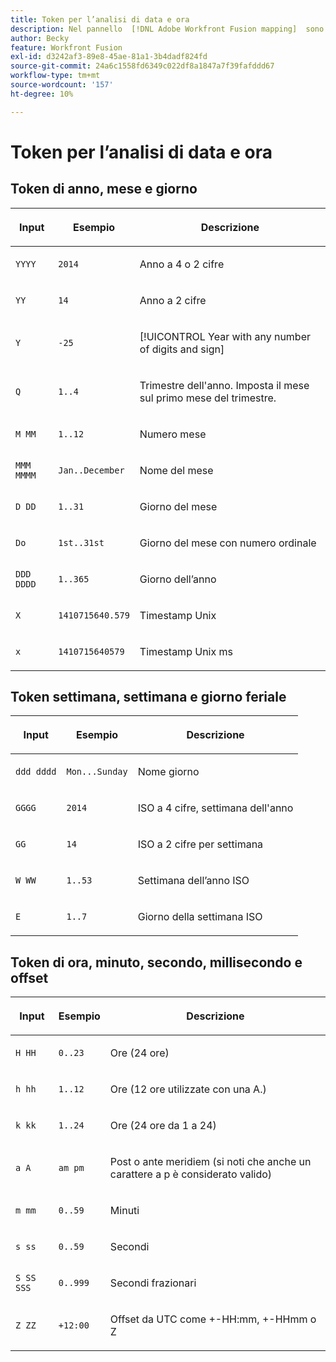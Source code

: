 ```yaml
---
title: Token per l’analisi di data e ora
description: Nel pannello  [!DNL Adobe Workfront Fusion mapping]  sono disponibili i seguenti token per l'analisi di data e ora.
author: Becky
feature: Workfront Fusion
exl-id: d3242af3-89e8-45ae-81a1-3b4dadf824fd
source-git-commit: 24a6c1558fd6349c022df8a1847a7f39fafddd67
workflow-type: tm+mt
source-wordcount: '157'
ht-degree: 10%

---
```


# Token per l’analisi di data e ora

## Token di anno, mese e giorno

<table style="table-layout:auto"> 
 <col> 
 <col> 
 <col> 
 <thead> 
  <tr> 
   <th>Input </th> 
   <th>Esempio </th> 
   <th> <p>Descrizione</p> </th> 
  </tr> 
 </thead> 
 <tbody> 
  <tr> 
   <td><code>YYYY </code> </td> 
   <td><code>2014 </code> </td> 
   <td> <p>Anno a 4 o 2 cifre</p> </td> 
  </tr> 
  <tr> 
   <td><code>YY</code></td> 
   <td><code>14</code></td> 
   <td> <p>Anno a 2 cifre</p> </td> 
  </tr> 
  <tr> 
   <td><code>Y</code> </td> 
   <td><code>-25</code> </td> 
   <td> <p>[!UICONTROL Year with any number of digits and sign]</p> </td> 
  </tr> 
  <tr> 
   <td><code>Q</code> </td> 
   <td><code>1..4</code> </td> 
   <td> <p> Trimestre dell'anno. Imposta il mese sul primo mese del trimestre.</p> </td> 
  </tr> 
  <tr> 
   <td><code>M MM</code> </td> 
   <td><code>1..12</code> </td> 
   <td> <p> Numero mese</p> </td> 
  </tr> 
  <tr> 
   <td><code>MMM MMMM</code> </td> 
   <td><code>Jan..December</code> </td> 
   <td> <p> Nome del mese</p> </td> 
  </tr> 
  <tr> 
   <td><code>D DD</code> </td> 
   <td><code>1..31</code> </td> 
   <td> <p> Giorno del mese</p> </td> 
  </tr> 
  <tr> 
   <td><code>Do </code> </td> 
   <td><code>1st..31st</code> </td> 
   <td> <p> Giorno del mese con numero ordinale</p> </td> 
  </tr> 
  <tr> 
   <td><code>DDD DDDD</code> </td> 
   <td><code>1..365</code></td> 
   <td> <p> Giorno dell’anno</p> </td> 
  </tr> 
  <tr> 
   <td><code>X</code> </td> 
   <td><code>1410715640.579</code> </td> 
   <td> <p> Timestamp Unix</p> </td> 
  </tr> 
  <tr> 
   <td><code>x</code> </td> 
   <td><code>1410715640579</code> </td> 
   <td> <p> Timestamp Unix ms</p> </td> 
  </tr> 
 </tbody> 
</table>

## Token settimana, settimana e giorno feriale

<table style="table-layout:auto"> 
 <col> 
 <col> 
 <col> 
 <thead> 
  <tr> 
   <th>Input </th> 
   <th>Esempio </th> 
   <th> <p>Descrizione</p> </th> 
  </tr> 
 </thead> 
 <tbody> 
  <tr> 
   <td><code>ddd dddd</code> </td> 
   <td><code>Mon...Sunday</code> </td> 
   <td> <p> Nome giorno</p> </td> 
  </tr> 
  <tr> 
   <td><code>GGGG</code> </td> 
   <td><code>2014</code> </td> 
   <td> <p> ISO a 4 cifre, settimana dell'anno</p> </td> 
  </tr> 
  <tr> 
   <td><code>GG </code> </td> 
   <td><code>14</code> </td> 
   <td> <p> ISO a 2 cifre per settimana</p> </td> 
  </tr> 
  <tr> 
   <td><code>W WW</code> </td> 
   <td><code>1..53</code></td> 
   <td> <p> Settimana dell’anno ISO</p> </td> 
  </tr> 
  <tr> 
   <td><code>E</code> </td> 
   <td><code>1..7</code> </td> 
   <td> <p> Giorno della settimana ISO</p> </td> 
  </tr> 
 </tbody> 
</table>

## Token di ora, minuto, secondo, millisecondo e offset

<table style="table-layout:auto"> 
 <col> 
 <col> 
 <col> 
 <thead> 
  <tr> 
   <th>Input </th> 
   <th>Esempio </th> 
   <th> <p>Descrizione</p> </th> 
  </tr> 
 </thead> 
 <tbody> 
  <tr> 
   <td><code>H HH</code> </td> 
   <td><code>0..23</code></td> 
   <td> <p> Ore (24 ore)</p> </td> 
  </tr> 
  <tr> 
   <td><code>h hh</code> </td> 
   <td><code>1..12</code> </td> 
   <td> <p> Ore (12 ore utilizzate con una A.)</p> </td> 
  </tr> 
  <tr> 
   <td><code>k kk</code> </td> 
   <td><code>1..24</code> </td> 
   <td> <p> Ore (24 ore da 1 a 24)</p> </td> 
  </tr> 
  <tr> 
   <td><code>a A</code> </td> 
   <td><code>am pm</code> </td> 
   <td> <p> Post o ante meridiem (si noti che anche un carattere a p è considerato valido)</p> </td> 
  </tr> 
  <tr> 
   <td><code>m mm</code> </td> 
   <td><code>0..59</code> </td> 
   <td> <p> Minuti</p> </td> 
  </tr> 
  <tr> 
   <td><code>s ss</code> </td> 
   <td><code>0..59</code> </td> 
   <td> <p> Secondi</p> </td> 
  </tr> 
  <tr> 
   <td><code>S SS SSS</code> </td> 
   <td><code>0..999</code> </td> 
   <td> <p> Secondi frazionari</p> </td> 
  </tr> 
  <tr> 
   <td><code>Z ZZ</code> </td> 
   <td><code>+12:00</code> </td> 
   <td> <p> Offset da UTC come +-HH:mm, +-HHmm o Z</p> </td> 
  </tr> 
 </tbody> 
</table>
